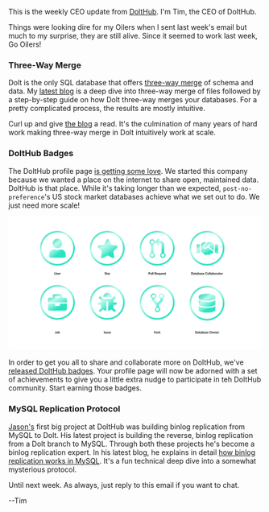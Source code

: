 This is the weekly CEO update from [DoltHub](https://www.dolthub.com/). I'm Tim, the CEO of DoltHub. 

Things were looking dire for my Oilers when I sent last week's email but much to my surprise, they are still alive. Since it seemed to work last week, Go Oilers!

### Three-Way Merge

Dolt is the only SQL database that offers [three-way merge](https://www.dolthub.com/blog/2024-06-19-threeway-merge/) of schema and data. My [latest blog](https://www.dolthub.com/blog/2024-06-19-threeway-merge/) is a deep dive into three-way merge of files followed by a step-by-step guide on how Dolt three-way merges your databases. For a pretty complicated process, the results are mostly intuitive. 

Curl up and give [the blog](https://www.dolthub.com/blog/2024-06-19-threeway-merge/) a read. It's the culmination of many years of hard work making three-way merge in Dolt intuitively work at scale.

### DoltHub Badges

The DoltHub profile page [is getting some love](). We started this company because we wanted a place on the internet to share open, maintained data. DoltHub is that place. While it's taking longer than we expected, `post-no-preference`'s US stock market databases achieve what we set out to do. We just need more scale!

[![Badges](../images/all-badges.png)]()

In order to get you all to share and collaborate more on DoltHub, we've [released DoltHub badges](). Your profile page will now be adorned with a set of achievements to give you a little extra nudge to participate in teh DoltHub community. Start earning those badges.

### MySQL Replication Protocol

[Jason's](https://www.dolthub.com/team#jason) first big project at DoltHub was building binlog replication from MySQL to Dolt. His latest project is building the reverse, binlog replication from a Dolt branch to MySQL. Through both these projects he's become a binlog replication expert. In his latest blog, he explains in detail [how binlog replication works in MySQL](https://www.dolthub.com/blog/2024-06-17-mysql-replication/). It's a fun technical deep dive into a somewhat mysterious protocol.

Until next week. As always, just reply to this email if you want to chat.

--Tim